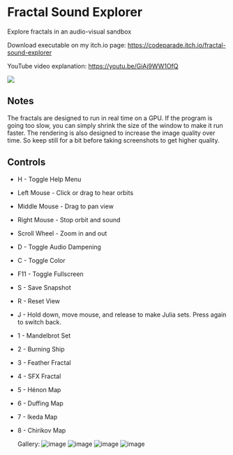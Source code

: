 # Fractal Sound Explorer
Explore fractals in an audio-visual sandbox

Download executable on my itch.io page:
https://codeparade.itch.io/fractal-sound-explorer

YouTube video explanation:
https://youtu.be/GiAj9WW1OfQ

![](https://img.itch.zone/aW1hZ2UvOTM1NzMzLzUzMTU0MzEucG5n/original/ay7ju0.png)

Notes
---------------
The fractals are designed to run in real time on a GPU.  If the program is going too slow, you can simply shrink the size of the window to make it run faster.  The rendering is also designed to increase the image quality over time.  So keep still for a bit before taking screenshots to get higher quality.

Controls
---------------
* H - Toggle Help Menu
* Left Mouse - Click or drag to hear orbits
* Middle Mouse - Drag to pan view
* Right Mouse - Stop orbit and sound
* Scroll Wheel - Zoom in and out
* D - Toggle Audio Dampening
* C - Toggle Color
* F11 - Toggle Fullscreen
* S - Save Snapshot
* R - Reset View
* J - Hold down, move mouse, and release to make Julia sets. Press again to switch back.
* 1 - Mandelbrot Set
* 2 - Burning Ship
* 3 - Feather Fractal
* 4 - SFX Fractal
* 5 - Hénon Map
* 6 - Duffing Map
* 7 - Ikeda Map
* 8 - Chirikov Map



  Gallery:
![image](https://github.com/user-attachments/assets/2ce10066-aceb-4709-b2fb-e2d739b5743d)
![image](https://github.com/user-attachments/assets/ddebefd7-8135-4e1e-965b-c40476f712bc)
![image](https://github.com/user-attachments/assets/e07b4dcb-b360-462f-9776-c36c2e5a61cc)
![image](https://github.com/user-attachments/assets/3d9e46fd-e550-4140-bec2-181080cd435f)
